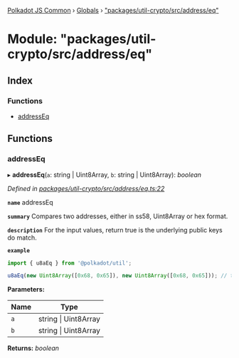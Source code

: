 [Polkadot JS Common](../README.md) › [Globals](../globals.md) › ["packages/util-crypto/src/address/eq"](_packages_util_crypto_src_address_eq_.md)

# Module: "packages/util-crypto/src/address/eq"

## Index

### Functions

* [addressEq](_packages_util_crypto_src_address_eq_.md#addresseq)

## Functions

###  addressEq

▸ **addressEq**(`a`: string | Uint8Array, `b`: string | Uint8Array): *boolean*

*Defined in [packages/util-crypto/src/address/eq.ts:22](https://github.com/polkadot-js/common/blob/4111122c/packages/util-crypto/src/address/eq.ts#L22)*

**`name`** addressEq

**`summary`** Compares two addresses, either in ss58, Uint8Array or hex format.

**`description`** 
For the input values, return true is the underlying public keys do match.

**`example`** 
<BR>

```javascript
import { u8aEq } from '@polkadot/util';

u8aEq(new Uint8Array([0x68, 0x65]), new Uint8Array([0x68, 0x65])); // true
```

**Parameters:**

Name | Type |
------ | ------ |
`a` | string &#124; Uint8Array |
`b` | string &#124; Uint8Array |

**Returns:** *boolean*
